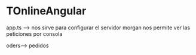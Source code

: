 # TOnlineAngular

app.ts --> nos sirve para configurar el servidor
morgan nos permite ver las peticiones por consola

oders--> pedidos